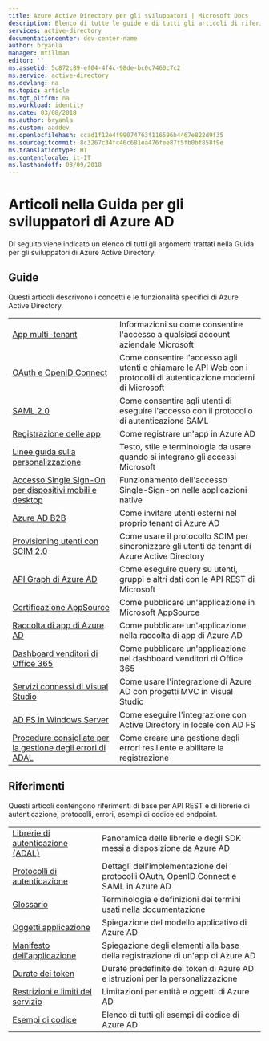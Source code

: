 ```yaml
---
title: Azure Active Directory per gli sviluppatori | Microsoft Docs
description: Elenco di tutte le guide e di tutti gli articoli di riferimento nella Guida per gli sviluppatori di Azure Active Directory.
services: active-directory
documentationcenter: dev-center-name
author: bryanla
manager: mtillman
editor: ''
ms.assetid: 5c872c89-ef04-4f4c-98de-bc0c7460c7c2
ms.service: active-directory
ms.devlang: na
ms.topic: article
ms.tgt_pltfrm: na
ms.workload: identity
ms.date: 03/08/2018
ms.author: bryanla
ms.custom: aaddev
ms.openlocfilehash: ccad1f12e4f99074763f116596b4467e822d9f35
ms.sourcegitcommit: 8c3267c34fc46c681ea476fee87f5fb0bf858f9e
ms.translationtype: HT
ms.contentlocale: it-IT
ms.lasthandoff: 03/09/2018
---
```

# <a name="articles-in-the-azure-ad-developer-guide"></a>Articoli nella Guida per gli sviluppatori di Azure AD
Di seguito viene indicato un elenco di tutti gli argomenti trattati nella Guida per gli sviluppatori di Azure Active Directory.

## <a name="guides"></a>Guide
Questi articoli descrivono i concetti e le funzionalità specifici di Azure Active Directory.

|                                                                                                                                 |  |
| ------------------------------------------------------------------------------------------------------------------------------- | --- |
| [App multi-tenant](active-directory-devhowto-multi-tenant-overview.md)                                                         | Informazioni su come consentire l'accesso a qualsiasi account aziendale Microsoft |
| [OAuth e OpenID Connect](active-directory-protocols-openid-connect-code.md)                                                     | Come consentire l'accesso agli utenti e chiamare le API Web con i protocolli di autenticazione moderni di Microsoft |
| [SAML 2.0](active-directory-saml-protocol-reference.md)                                                                         | Come consentire agli utenti di eseguire l'accesso con il protocollo di autenticazione SAML |
| [Registrazione delle app](active-directory-integrating-applications.md)                                                                | Come registrare un'app in Azure AD |
| [Linee guida sulla personalizzazione](active-directory-branding-guidelines.md)                                                                  | Testo, stile e terminologia da usare quando si integrano gli accessi Microsoft |
| [Accesso Single Sign-On per dispositivi mobili e desktop](active-directory-sso-android.md)                                                                         | Funzionamento dell'accesso Single-Sign-on nelle applicazioni native |
| [Azure AD B2B](../active-directory-b2b-what-is-azure-ad-b2b.md)                                                                 | Come invitare utenti esterni nel proprio tenant di Azure AD |
| [Provisioning utenti con SCIM 2.0](../active-directory-scim-provisioning.md)                                                     | Come usare il protocollo SCIM per sincronizzare gli utenti da tenant di Azure Active Directory |
| [API Graph di Azure AD](active-directory-graph-api.md)                                                                             | Come eseguire query su utenti, gruppi e altri dati con le API REST di Microsoft |
| [Certificazione AppSource](active-directory-devhowto-appsource-certified.md)                                                     | Come pubblicare un'applicazione in Microsoft AppSource |
| [Raccolta di app di Azure AD](active-directory-app-gallery-listing.md)                                                                 |Come pubblicare un'applicazione nella raccolta di app di Azure AD|
| [Dashboard venditori di Office 365](https://msdn.microsoft.com/office/office365/howto/submit-web-apps-seller-dashboard)               | Come pubblicare un'applicazione nel dashboard venditori di Office 365 |
| [Servizi connessi di Visual Studio](vs-active-directory-dotnet-getting-started.md)                                               | Come usare l'integrazione di Azure AD con progetti MVC in Visual Studio |
| [AD FS in Windows Server](https://technet.microsoft.com/windows-server-docs/identity/ad-fs/overview/ad-fs-scenarios-for-developers) | Come eseguire l'integrazione con Active Directory in locale con AD FS |
| [Procedure consigliate per la gestione degli errori di ADAL](https://docs.microsoft.com/en-us/azure/active-directory/develop/active-directory-devhowto-adal-error-handling) | Come creare una gestione degli errori resiliente e abilitare la registrazione |

## <a name="reference"></a>Riferimenti
Questi articoli contengono riferimenti di base per API REST e di librerie di autenticazione, protocolli, errori, esempi di codice ed endpoint.

|                                                                                     | |
| ----------------------------------------------------------------------------------- | --- |
| [Librerie di autenticazione (ADAL)](active-directory-authentication-libraries.md)     | Panoramica delle librerie e degli SDK messi a disposizione da Azure AD |
| [Protocolli di autenticazione](active-directory-authentication-protocols.md)            | Dettagli dell'implementazione dei protocolli OAuth, OpenID Connect e SAML in Azure AD |
| [Glossario](active-directory-dev-glossary.md)                                        | Terminologia e definizioni dei termini usati nella documentazione |
| [Oggetti applicazione](active-directory-application-objects.md)                      | Spiegazione del modello applicativo di Azure AD |
| [Manifesto dell'applicazione](active-directory-application-manifest.md)                    | Spiegazione degli elementi alla base della registrazione di un'app di Azure AD |
| [Durate dei token](../active-directory-configurable-token-lifetimes.md)              | Durate predefinite dei token di Azure AD e istruzioni per la personalizzazione |
| [Restrizioni e limiti del servizio](../active-directory-service-limits-restrictions.md) | Limitazioni per entità e oggetti di Azure AD |
| [Esempi di codice](active-directory-code-samples.md)                                    | Elenco di tutti gli esempi di codice di Azure AD |